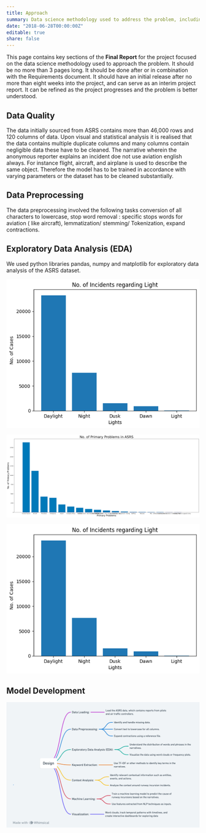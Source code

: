 ```yaml
---
title: Approach
summary: Data science methodology used to address the problem, including data preprocessing steps, exploratory data analysis, feature engineering techniques, machine learning models, and evaluation metrics.
date: "2018-06-28T00:00:00Z"
editable: true
share: false
---
```


This page contains key sections of the **Final Report** for the project focused on the data science methodology used to approach the problem.  It should be no more than 3 pages long.  It should be done after or in combination with the Requirements document.  It should have an initial release after no more than eight weeks into the project, and can serve as an interim project report.  It can be refined as the project progresses and the problem is better understood.  

## Data Quality

The data initially sourced from ASRS contains more than 46,000 rows and 120 columns of data. Upon visual and statistical analysis it is realised that the data contains multiple duplicate columns and many columns contain negligible data these have to be cleaned. The narrative wherein the anonymous reporter explains an incident doe not use aviation english always. For instance flight, aircraft, and airplane is used to describe the same object. Therefore the model has to be trained in accordance with varying parameters or the dataset has to be cleaned substantially. 

## Data Preprocessing

The data preprocessing involved the following tasks conversion of all characters to lowercase, stop word removal : specific stops words for aviation ( like aircraft), lemmatization/ stemming/ Tokenization, expand contractions.

## Exploratory Data Analysis (EDA)

We used python libraries pandas, numpy and matplotlib for exploratory data analysis of the ASRS dataset.

![Number of incidents regarding light](https://raw.githubusercontent.com/ckids-datafirst/2023-fall-aviation-safety/main/content/images/noofincidents.png)

![Number of primary problems](/content/images/numberofproblems.png)

![Top 50 airports with most cases](/content/images/noofincidents.png)

## Model Development

![Method Architecture](/content/images/methodarchdiagram.png)



